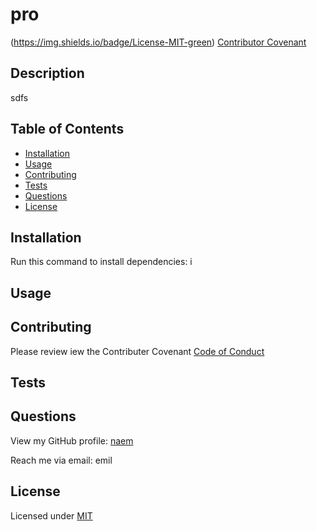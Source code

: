 
  # pro

  (https://img.shields.io/badge/License-MIT-green)
  [Contributor Covenant](https://img.shields.io/badge/Contributor%20Covenant-2.1-4baaaa.svg)
  
  ## Description

  sdfs

  ## Table of Contents

  * [Installation](#installation)
  * [Usage](#usage)
  * [Contributing](#contributing)
  * [Tests](#tests)
  * [Questions](#questions)
  * [License](#license)

  ## Installation

  Run this command to install dependencies: i

  ## Usage

  ## Contributing

  Please review iew the Contributer Covenant [Code of Conduct](https://www.contributor-covenant.org/version/2/1/code_of_conduct/code_of_conduct.txt)

  ## Tests

  ## Questions

  View my GitHub profile: [naem](https://github.com/naem)

  Reach me via email: emil 

  
  ## License

   Licensed under [MIT](https://choosealicense.com/licenses/mit)
  

